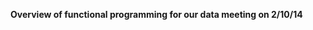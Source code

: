 <html>
<head>
</head>
<body>
<p><b>Overview of functional programming for our data meeting on 2/10/14</b></p>
</body>
</html>
